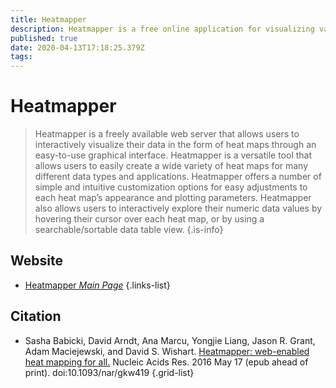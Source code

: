 ```yaml
---
title: Heatmapper
description: Heatmapper is a free online application for visualizing various types of data as heat maps.
published: true
date: 2020-04-13T17:18:25.379Z
tags: 
---
```


# Heatmapper

> Heatmapper is a freely available web server that allows users to interactively visualize their data in the form of heat maps through an easy-to-use graphical interface. Heatmapper is a versatile tool that allows users to easily create a wide variety of heat maps for many different data types and applications. 
&NewLine;
Heatmapper offers a number of simple and intuitive customization options for easy adjustments to each heat map’s appearance and plotting parameters. Heatmapper also allows users to interactively explore their numeric data values by hovering their cursor over each heat map, or by using a searchable/sortable data table view.
{.is-info}


## Website

- [Heatmapper *Main Page*](http://www2.heatmapper.ca/expression/)
{.links-list}

## Citation

- Sasha Babicki, David Arndt, Ana Marcu, Yongjie Liang, Jason R. Grant, Adam Maciejewski, and David S. Wishart. [Heatmapper: web-enabled heat mapping for all.](https://academic.oup.com/nar/article/44/W1/W147/2499381) Nucleic Acids Res. 2016 May 17 (epub ahead of print). doi:10.1093/nar/gkw419
{.grid-list}